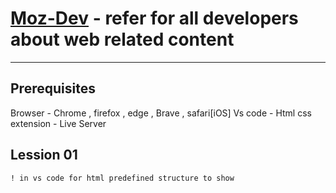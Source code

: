 # [Moz-Dev](https://developer.mozilla.org/en-US/) - refer for all developers about web related content 

------------------------------------------------------------------------------------------------------

## **Prerequisites**

Browser - Chrome , firefox , edge , Brave , safari[iOS]
Vs code - Html css extension - Live Server 


## **Lession 01**

`! in vs code for html predefined structure to show`
